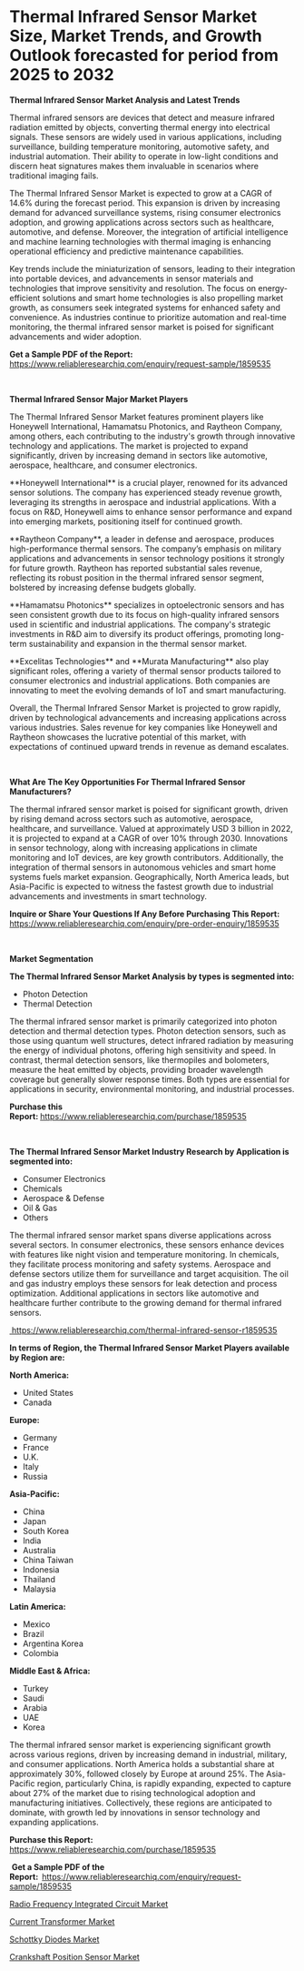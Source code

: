 <p><h1>Thermal Infrared Sensor Market Size, Market Trends, and Growth Outlook forecasted for period from 2025 to 2032</h1></p><p><strong>Thermal Infrared Sensor Market Analysis and Latest Trends</strong></p>
<p><p>Thermal infrared sensors are devices that detect and measure infrared radiation emitted by objects, converting thermal energy into electrical signals. These sensors are widely used in various applications, including surveillance, building temperature monitoring, automotive safety, and industrial automation. Their ability to operate in low-light conditions and discern heat signatures makes them invaluable in scenarios where traditional imaging fails.</p><p>The Thermal Infrared Sensor Market is expected to grow at a CAGR of 14.6% during the forecast period. This expansion is driven by increasing demand for advanced surveillance systems, rising consumer electronics adoption, and growing applications across sectors such as healthcare, automotive, and defense. Moreover, the integration of artificial intelligence and machine learning technologies with thermal imaging is enhancing operational efficiency and predictive maintenance capabilities.</p><p>Key trends include the miniaturization of sensors, leading to their integration into portable devices, and advancements in sensor materials and technologies that improve sensitivity and resolution. The focus on energy-efficient solutions and smart home technologies is also propelling market growth, as consumers seek integrated systems for enhanced safety and convenience. As industries continue to prioritize automation and real-time monitoring, the thermal infrared sensor market is poised for significant advancements and wider adoption.</p></p>
<p><strong>Get a Sample PDF of the Report:&nbsp;</strong> <a href="https://www.reliableresearchiq.com/enquiry/request-sample/1859535?utm_campaign=1159&utm_medium=2&utm_source=Github&utm_content=ia&utm_term=10022025&utm_id=thermal-infrared-sensor">https://www.reliableresearchiq.com/enquiry/request-sample/1859535</a></p>
<p>&nbsp;</p>
<p><strong>Thermal Infrared Sensor Major Market Players</strong></p>
<p><p>The Thermal Infrared Sensor Market features prominent players like Honeywell International, Hamamatsu Photonics, and Raytheon Company, among others, each contributing to the industry's growth through innovative technology and applications. The market is projected to expand significantly, driven by increasing demand in sectors like automotive, aerospace, healthcare, and consumer electronics.</p><p>**Honeywell International** is a crucial player, renowned for its advanced sensor solutions. The company has experienced steady revenue growth, leveraging its strengths in aerospace and industrial applications. With a focus on R&D, Honeywell aims to enhance sensor performance and expand into emerging markets, positioning itself for continued growth.</p><p>**Raytheon Company**, a leader in defense and aerospace, produces high-performance thermal sensors. The company’s emphasis on military applications and advancements in sensor technology positions it strongly for future growth. Raytheon has reported substantial sales revenue, reflecting its robust position in the thermal infrared sensor segment, bolstered by increasing defense budgets globally.</p><p>**Hamamatsu Photonics** specializes in optoelectronic sensors and has seen consistent growth due to its focus on high-quality infrared sensors used in scientific and industrial applications. The company's strategic investments in R&D aim to diversify its product offerings, promoting long-term sustainability and expansion in the thermal sensor market.</p><p>**Excelitas Technologies** and **Murata Manufacturing** also play significant roles, offering a variety of thermal sensor products tailored to consumer electronics and industrial applications. Both companies are innovating to meet the evolving demands of IoT and smart manufacturing.</p><p>Overall, the Thermal Infrared Sensor Market is projected to grow rapidly, driven by technological advancements and increasing applications across various industries. Sales revenue for key companies like Honeywell and Raytheon showcases the lucrative potential of this market, with expectations of continued upward trends in revenue as demand escalates.</p></p>
<p>&nbsp;</p>
<p><strong>What Are The Key Opportunities For Thermal Infrared Sensor Manufacturers?</strong></p>
<p><p>The thermal infrared sensor market is poised for significant growth, driven by rising demand across sectors such as automotive, aerospace, healthcare, and surveillance. Valued at approximately USD 3 billion in 2022, it is projected to expand at a CAGR of over 10% through 2030. Innovations in sensor technology, along with increasing applications in climate monitoring and IoT devices, are key growth contributors. Additionally, the integration of thermal sensors in autonomous vehicles and smart home systems fuels market expansion. Geographically, North America leads, but Asia-Pacific is expected to witness the fastest growth due to industrial advancements and investments in smart technology.</p></p>
<p><strong>Inquire or Share Your Questions If Any Before Purchasing This Report:</strong> <a href="https://www.reliableresearchiq.com/enquiry/pre-order-enquiry/1859535?utm_campaign=1159&utm_medium=2&utm_source=Github&utm_content=ia&utm_term=10022025&utm_id=thermal-infrared-sensor">https://www.reliableresearchiq.com/enquiry/pre-order-enquiry/1859535</a></p>
<p>&nbsp;</p>
<p><strong>Market Segmentation</strong></p>
<p><strong>The Thermal Infrared Sensor Market Analysis by types is segmented into:</strong></p>
<p><ul><li>Photon Detection</li><li>Thermal Detection</li></ul></p>
<p><p>The thermal infrared sensor market is primarily categorized into photon detection and thermal detection types. Photon detection sensors, such as those using quantum well structures, detect infrared radiation by measuring the energy of individual photons, offering high sensitivity and speed. In contrast, thermal detection sensors, like thermopiles and bolometers, measure the heat emitted by objects, providing broader wavelength coverage but generally slower response times. Both types are essential for applications in security, environmental monitoring, and industrial processes.</p></p>
<p><strong>Purchase this Report:&nbsp;</strong><a href="https://www.reliableresearchiq.com/purchase/1859535?utm_campaign=1159&utm_medium=2&utm_source=Github&utm_content=ia&utm_term=10022025&utm_id=thermal-infrared-sensor">https://www.reliableresearchiq.com/purchase/1859535</a></p>
<p>&nbsp;</p>
<p><strong>The Thermal Infrared Sensor Market Industry Research by Application is segmented into:</strong></p>
<p><ul><li>Consumer Electronics</li><li>Chemicals</li><li>Aerospace & Defense</li><li>Oil & Gas</li><li>Others</li></ul></p>
<p><p>The thermal infrared sensor market spans diverse applications across several sectors. In consumer electronics, these sensors enhance devices with features like night vision and temperature monitoring. In chemicals, they facilitate process monitoring and safety systems. Aerospace and defense sectors utilize them for surveillance and target acquisition. The oil and gas industry employs these sensors for leak detection and process optimization. Additional applications in sectors like automotive and healthcare further contribute to the growing demand for thermal infrared sensors.</p></p>
<p><a href="https://www.reliableresearchiq.com/thermal-infrared-sensor-r1859535?utm_campaign=1159&utm_medium=2&utm_source=Github&utm_content=ia&utm_term=10022025&utm_id=thermal-infrared-sensor">&nbsp;https://www.reliableresearchiq.com/thermal-infrared-sensor-r1859535</a></p>
<p><strong>In terms of Region, the Thermal Infrared Sensor Market Players available by Region are:</strong></p>
<p>
    <p> <strong> North America: </strong>
        <ul>
            <li>United States</li>
            <li>Canada</li>
        </ul>
        </p> 
    <p> <strong> Europe: </strong>
        <ul>
            <li>Germany</li>
            <li>France</li>
            <li>U.K.</li>
            <li>Italy</li>
            <li>Russia</li>
        </ul>
        </p> 
    <p> <strong> Asia-Pacific: </strong>
        <ul>
            <li>China</li>
            <li>Japan</li>
            <li>South Korea</li>
            <li>India</li>
            <li>Australia</li>
            <li>China Taiwan</li>
            <li>Indonesia</li>
            <li>Thailand</li>
            <li>Malaysia</li>
        </ul>
        </p> 
    <p> <strong> Latin America: </strong>
        <ul>
            <li>Mexico</li>
            <li>Brazil</li>
            <li>Argentina Korea</li>
            <li>Colombia</li>
        </ul>
        </p> 
    <p> <strong> Middle East & Africa: </strong>
        <ul>
            <li>Turkey</li>
            <li>Saudi</li>
            <li>Arabia</li>
            <li>UAE</li>
            <li>Korea</li>
        </ul>
    </p>
    </p>
<p><p>The thermal infrared sensor market is experiencing significant growth across various regions, driven by increasing demand in industrial, military, and consumer applications. North America holds a substantial share at approximately 30%, followed closely by Europe at around 25%. The Asia-Pacific region, particularly China, is rapidly expanding, expected to capture about 27% of the market due to rising technological adoption and manufacturing initiatives. Collectively, these regions are anticipated to dominate, with growth led by innovations in sensor technology and expanding applications.</p></p>
<p><strong>Purchase this Report: </strong><a href="https://www.reliableresearchiq.com/purchase/1859535?utm_campaign=1159&utm_medium=2&utm_source=Github&utm_content=ia&utm_term=10022025&utm_id=thermal-infrared-sensor">https://www.reliableresearchiq.com/purchase/1859535</a></p>
<p>&nbsp;<strong>Get a Sample PDF of the Report:&nbsp;&nbsp;</strong><a href="https://www.reliableresearchiq.com/enquiry/request-sample/1859535?utm_campaign=1159&utm_medium=2&utm_source=Github&utm_content=ia&utm_term=10022025&utm_id=thermal-infrared-sensor">https://www.reliableresearchiq.com/enquiry/request-sample/1859535</a></p>
<p><strong></strong></p>
<p><p><a href="https://github.com/rrosasdaunas/Market-Research-Report-List-1/blob/main/radio-frequency-integrated-circuit-market.md?utm_campaign=1159&utm_medium=2&utm_source=Github&utm_content=ia&utm_term=10022025&utm_id=thermal-infrared-sensor">Radio Frequency Integrated Circuit Market</a></p><p><a href="https://github.com/yecafbiso/Market-Research-Report-List-1/blob/main/current-transformer-market.md?utm_campaign=1159&utm_medium=2&utm_source=Github&utm_content=ia&utm_term=10022025&utm_id=thermal-infrared-sensor">Current Transformer Market</a></p><p><a href="https://github.com/okonjinerka/Market-Research-Report-List-1/blob/main/schottky-diodes-market.md?utm_campaign=1159&utm_medium=2&utm_source=Github&utm_content=ia&utm_term=10022025&utm_id=thermal-infrared-sensor">Schottky Diodes Market</a></p><p><a href="https://github.com/ansanokajabi/Market-Research-Report-List-1/blob/main/crankshaft-position-sensor-market.md?utm_campaign=1159&utm_medium=2&utm_source=Github&utm_content=ia&utm_term=10022025&utm_id=thermal-infrared-sensor">Crankshaft Position Sensor Market</a></p></p>